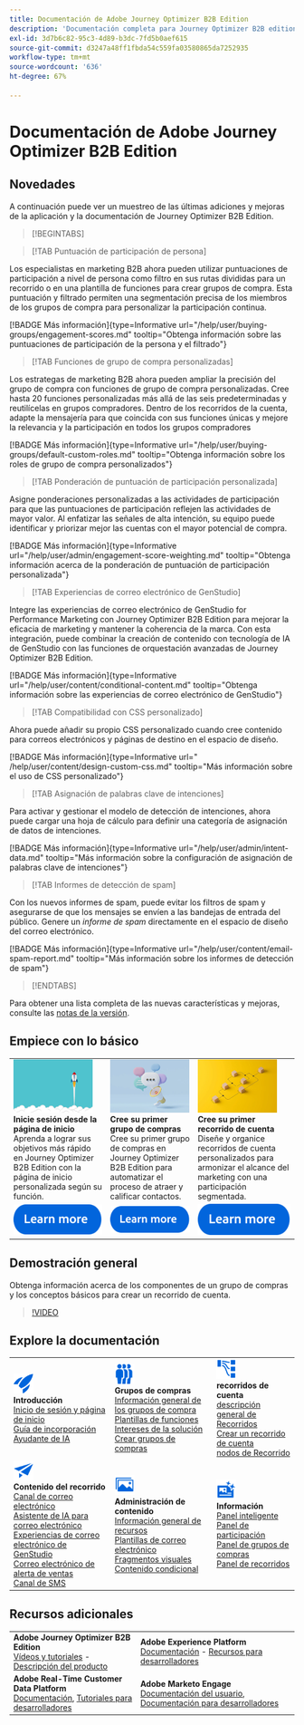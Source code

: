 ```yaml
---
title: Documentación de Adobe Journey Optimizer B2B Edition
description: 'Documentación completa para Journey Optimizer B2B edition: explore los recursos disponibles para la incorporación, la creación de grupos de compra, la creación de recorridos de cuenta y la administración de contenido.'
exl-id: 3d7b6c82-95c3-4d89-b3dc-7fd5b0aef615
source-git-commit: d3247a48ff1fbda54c559fa03580865da7252935
workflow-type: tm+mt
source-wordcount: '636'
ht-degree: 67%

---
```


# Documentación de Adobe Journey Optimizer B2B Edition

## Novedades

A continuación puede ver un muestreo de las últimas adiciones y mejoras de la aplicación y la documentación de Journey Optimizer B2B Edition.

>[!BEGINTABS]

>[!TAB Puntuación de participación de persona]

Los especialistas en marketing B2B ahora pueden utilizar puntuaciones de participación a nivel de persona como filtro en sus rutas divididas para un recorrido o en una plantilla de funciones para crear grupos de compra. Esta puntuación y filtrado permiten una segmentación precisa de los miembros de los grupos de compra para personalizar la participación continua.

[!BADGE Más información]{type=Informative url="/help/user/buying-groups/engagement-scores.md" tooltip="Obtenga información sobre las puntuaciones de participación de la persona y el filtrado"}

>[!TAB Funciones de grupo de compra personalizadas]

Los estrategas de marketing B2B ahora pueden ampliar la precisión del grupo de compra con funciones de grupo de compra personalizadas. Cree hasta 20 funciones personalizadas más allá de las seis predeterminadas y reutilícelas en grupos compradores. Dentro de los recorridos de la cuenta, adapte la mensajería para que coincida con sus funciones únicas y mejore la relevancia y la participación en todos los grupos compradores&#x200B;

[!BADGE Más información]{type=Informative url="/help/user/buying-groups/default-custom-roles.md" tooltip="Obtenga información sobre los roles de grupo de compra personalizados"}

>[!TAB Ponderación de puntuación de participación personalizada]

Asigne ponderaciones personalizadas a las actividades de participación para que las puntuaciones de participación reflejen las actividades de mayor valor. Al enfatizar las señales de alta intención, su equipo puede identificar y priorizar mejor las cuentas con el mayor potencial de compra.

[!BADGE Más información]{type=Informative url="/help/user/admin/engagement-score-weighting.md" tooltip="Obtenga información acerca de la ponderación de puntuación de participación personalizada"}

>[!TAB Experiencias de correo electrónico de GenStudio]

Integre las experiencias de correo electrónico de GenStudio for Performance Marketing con Journey Optimizer B2B Edition para mejorar la eficacia de marketing y mantener la coherencia de la marca. Con esta integración, puede combinar la creación de contenido con tecnología de IA de GenStudio con las funciones de orquestación avanzadas de Journey Optimizer B2B Edition.

[!BADGE Más información]{type=Informative url="/help/user/content/conditional-content.md" tooltip="Obtenga información sobre las experiencias de correo electrónico de GenStudio"}

>[!TAB Compatibilidad con CSS personalizado]

Ahora puede añadir su propio CSS personalizado cuando cree contenido para correos electrónicos y páginas de destino en el espacio de diseño.

[!BADGE Más información]{type=Informative url=" /help/user/content/design-custom-css.md" tooltip="Más información sobre el uso de CSS personalizado"}

>[!TAB Asignación de palabras clave de intenciones]

Para activar y gestionar el modelo de detección de intenciones, ahora puede cargar una hoja de cálculo para definir una categoría de asignación de datos de intenciones.

[!BADGE Más información]{type=Informative url="/help/user/admin/intent-data.md" tooltip="Más información sobre la configuración de asignación de palabras clave de intenciones"}

>[!TAB Informes de detección de spam]

Con los nuevos informes de spam, puede evitar los filtros de spam y asegurarse de que los mensajes se envíen a las bandejas de entrada del público. Genere un _informe de spam_ directamente en el espacio de diseño del correo electrónico.

[!BADGE Más información]{type=Informative url="/help/user/content/email-spam-report.md" tooltip="Más información sobre los informes de detección de spam"}

>[!ENDTABS]

Para obtener una lista completa de las nuevas características y mejoras, consulte las [notas de la versión](../user/release-notes/release-notes.md). <!-- Stay up-to-date with the latest changes in our documentation by visiting the [documentation updates page](using/rn/documentation-updates.md).-->

## Empiece con lo básico

<table style="table-layout:fixed">
  <tr style="border: 0;">
    <td>
    <a href="home-page.md"><img width="140px" src="./assets/launch.png" alt="Lanzamiento de los usos del producto"></a>
    <div><strong>Inicie sesión desde la página de inicio</strong><br/>Aprenda a lograr sus objetivos más rápido en Journey Optimizer B2B Edition con la página de inicio personalizada según su función.</div>
    </td>
      <td>
    <a href="buying-groups/buying-groups-overview.md"><img width="140px" src="./assets/communication.png" alt="Grupos de compras"></a>
    <div><strong>Cree su primer grupo de compras</strong><br/>Cree su primer grupo de compras en Journey Optimizer B2B Edition para automatizar el proceso de atraer y calificar contactos.</div>
    </td>
    <td>
    <a href="journeys/journey-overview.md"><img width="140px" src="./assets/flow.png" alt="Recorridos de la cuenta"></a>
    <div><strong>Cree su primer recorrido de cuenta</strong><br/>Diseñe y organice recorridos de cuenta personalizados para armonizar el alcance del marketing con una participación segmentada. 
    </div>
    </td>
  </tr>
  <tr style="border: 0;">
    <td align="center"><a href="home-page.md"><img src="../assets/learn-more.svg" alt="Más información"></a></td>
    <td align="center"><a href="buying-groups/buying-groups-overview.md"><img src="../assets/learn-more.svg" alt="Más información"></a></td>
    <td align="center"><a href="journeys/journey-overview.md"><img src="../assets/learn-more.svg" alt="Más información"></a></td>
    </tr>
</table>

## Demostración general

Obtenga información acerca de los componentes de un grupo de compras y los conceptos básicos para crear un recorrido de cuenta.

>[!VIDEO](https://video.tv.adobe.com/v/3432054?quality=12)

## Explore la documentación

<table style="table-layout:auto">
  <tr style="border: 0;">
    <td>
      <img src="../assets/do-not-localize/icon-quick-start.svg" width="35px" alt="Introducción"><br/>
      <strong>Introducción</strong><br/><a href="home-page.md">Inicio de sesión y página de inicio</a><br/><a href="./start/get-started.md">Guía de incorporación</a> <br/><a href="./ai-assistant/ai-assistant-overview.md">Ayudante de IA</a>
    </td>
    <!--
    <td>
      <img src="../assets/do-not-localize/icon-configure.svg" width="35px"><br/>
      <strong>Configuration<br/>administration</strong><br/><a href="using/configuration/channel-surfaces.md">Channel surfaces</a> - <a href="using/configuration/about-data-sources-events-actions.md">Configure journeys</a>  - <a href="using/administration/permissions-overview.md">Access control</a> - <a href="using/administration/sandboxes.md">Sandboxes management</a>
    </td> -->
    <td>
      <img src="../assets/do-not-localize/icon_audience.svg" width="35px" alt="Grupos de compras"><br/>
      <strong>Grupos de compras</strong><br/><a href="./buying-groups/buying-groups-overview.md">Información general de los grupos de compra</a><br/><a href="./buying-groups/buying-groups-role-templates.md">Plantillas de funciones</a><br/><a href="./buying-groups/solution-interests.md">Intereses de la solución</a><br/><a href="./buying-groups/buying-groups-create.md">Crear grupos de compras</a>
    </td>
    <td>
      <img src="../assets/do-not-localize/icon-paths.svg" width="35px" alt="Recorridos de la cuenta"><br/>
      <strong>recorridos de cuenta</strong><br/><a href="./journeys/journey-overview.md">descripción general de Recorridos</a><br/><a href="./journeys/journey-overview.md#create-an-account-journey">Crear un recorrido de cuenta</a><br/><a href="./journeys/journey-nodes.md">nodos de Recorrido</a>
    </td>
  </tr>
  <tr style="border: 0;">
    <td>
      <img src="../assets/do-not-localize/icon-campaign.svg" width="35px" alt="Contenido del recorrido"><br/>
      <strong>Contenido del recorrido</strong><br/><a href="./content/add-email.md">Canal de correo electrónico</a><br/><a href="./content/ai-assistant-emails.md">Asistente de IA para correo electrónico</a><br/><a href="./content/genstudio-email-workflow.md">Experiencias de correo electrónico de GenStudio</a><br/><a href="./content/sales-alert-email.md">Correo electrónico de alerta de ventas</a><br/><a href="./content/sms-authoring.md">Canal de SMS</a>
    </td>
        <td>
      <img src="../assets/do-not-localize/icon_assets.svg" width="35px" alt="Administración de contenido"><br/>
      <strong>Administración de contenido</strong><br/><a href="./content/assets-overview.md">Información general de recursos</a><br/><a href="./content/email-templates.md">Plantillas de correo electrónico</a><br/><a href="./content/fragments.md">Fragmentos visuales</a><br/><a href="./content/conditional-content.md">Contenido condicional</a>
    </td>
    <td>
      <img src="../assets/do-not-localize/icon-offer.svg" width="35px" alt="Información y paneles de control"><br/>
      <strong>Información</strong><br/><a href="./dashboards/intelligent-dashboard.md">Panel inteligente</a><br/><a href="./dashboards/engagement-dashboard.md">Panel de participación</a><br/><a href="./dashboards/buying-groups-dashboard.md">Panel de grupos de compras</a><br/><a href="./dashboards/journeys-dashboard.md">Panel de recorridos</a>
    </td>

</tr>
</table>

## Recursos adicionales

<table style="table-layout:fixed"><tr style="border: 0;">
<tr><td><strong>Adobe Journey Optimizer B2B Edition</strong><br/>
<a href="https://experienceleague.adobe.com/es/docs/journey-optimizer-b2b-learn/tutorials/overview" target="_blank">Vídeos y tutoriales</a> - <a href="https://helpx.adobe.com/legal/product-descriptions/adobe-journey-optimizer-b2b.html?lang=es" target="_blank">Descripción del producto</a> <!-- - <a href="https://www.adobe.com/content/dam/cc/en/security/pdfs/AJO_SecurityOverview.pdf" target="_blank">Security overview (PDF)</a> - <a href="https://developer.adobe.com/journey-optimizer-apis/" target="_blank">APIs reference</a> - <a href="https://experienceleague.adobe.com/tools/ajo-schemas/schema-dictionary.html" target="_blank">Journey Optimizer Schema Dictionary</a> -->
</td>
<td><strong>Adobe Experience Platform</strong><br/>
<a href="https://experienceleague.adobe.com/es/docs/experience-platform/landing/home" target="_blank">Documentación</a> - <a href="https://business.adobe.com/products/experience-platform/documentation-and-developer-resources.html" target="_blank">Recursos para desarrolladores</a>
</td></tr>
<tr><td><strong>Adobe Real-Time Customer Data Platform</strong><br/>
<a href="https://experienceleague.adobe.com/es/docs/experience-platform/rtcdp/home" target="_blank">Documentación</a>, <a href="https://experienceleague.adobe.com/es/docs/platform-learn/getting-started-for-data-architects-and-data-engineers/overview" target="_blank">Tutoriales para desarrolladores</a>
</td><td><strong>Adobe Marketo Engage</strong><br/>
<a href="https://experienceleague.adobe.com/es/docs/marketo/using/home" target="_blank">Documentación del usuario</a>, <a href="https://experienceleague.adobe.com/es/docs/marketo-developer/marketo/home" target="_blank">Documentación para desarrolladores</a>
</td>
</tr></table>

